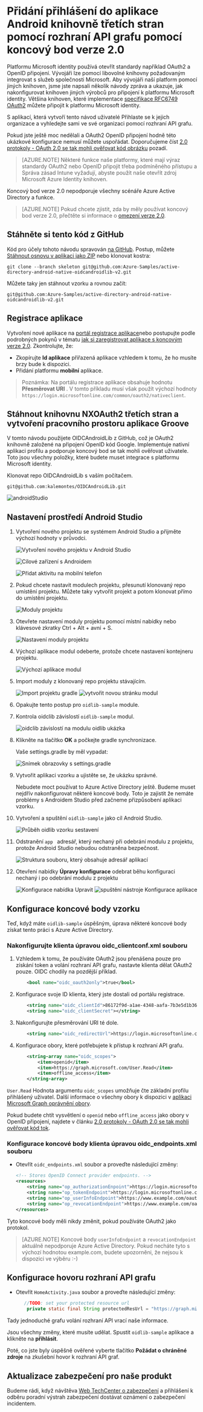 <properties
    pageTitle="Aplikace Androidu verze 2.0 Azure Active Directory | Microsoft Azure"
    description="Postup vytvoření aplikace pro Android, který se přihlašuje uživatelé, kteří mají osobní účet Microsoft a pracovní nebo školní účty i volání rozhraní API grafu pomocí knihoven třetích stran."
    services="active-directory"
    documentationCenter=""
    authors="brandwe"
    manager="mbaldwin"
    editor=""/>

<tags
    ms.service="active-directory"
    ms.workload="identity"
    ms.tgt_pltfrm="na"
    ms.devlang="na"
    ms.topic="article"
    ms.date="09/16/2016"
    ms.author="brandwe"/>

#  <a name="add-sign-in-to-an-android-app-using-a-third-party-library-with-graph-api-using-the-v20-endpoint"></a>Přidání přihlášení do aplikace Android knihovně třetích stran pomocí rozhraní API grafu pomocí koncový bod verze 2.0

Platformu Microsoft identity používá otevřít standardy například OAuth2 a OpenID připojení. Vývojáři lze pomocí libovolné knihovny požadovaným integrovat s služeb společnosti Microsoft. Aby vývojáři naší platform pomocí jiných knihoven, jsme jste napsali několik návody zpráva a ukazuje, jak nakonfigurovat knihoven jiných výrobců pro připojení k platformu Microsoft identity. Většina knihoven, které implementace [specifikace RFC6749 OAuth2](https://tools.ietf.org/html/rfc6749) můžete připojit k platformu Microsoft identity.

S aplikací, která vytvoří tento návod uživatelé Přihlaste se k jejich organizace a vyhledejte sami ve své organizaci pomocí rozhraní API grafu.

Pokud jste ještě moc nedělali a OAuth2 OpenID připojení hodně této ukázkové konfigurace nemusí můžete uspořádat. Doporučujeme číst [2.0 protokoly - OAuth 2.0 se tak mohli ověřovat kód obrázku](active-directory-v2-protocols-oauth-code.md) pozadí.

> [AZURE.NOTE] Některé funkce naše platformy, které mají výraz standardy OAuth2 nebo OpenID připojit třeba podmíněného přístupu a Správa zásad Intune vyžadují, abyste použít naše otevřít zdroj Microsoft Azure Identity knihoven.

Koncový bod verze 2.0 nepodporuje všechny scénáře Azure Active Directory a funkce.

> [AZURE.NOTE] Pokud chcete zjistit, zda by měly používat koncový bod verze 2.0, přečtěte si informace o [omezení verze 2.0](active-directory-v2-limitations.md).


## <a name="download-the-code-from-github"></a>Stáhněte si tento kód z GitHub
Kód pro účely tohoto návodu spravován [na GitHub](https://github.com/Azure-Samples/active-directory-android-native-oidcandroidlib-v2).  Postup, můžete [Stáhnout osnovu v aplikaci jako ZIP](https://github.com/Azure-Samples/active-directory-android-native-oidcandroidlib-v2/archive/skeleton.zip) nebo klonovat kostra:

```
git clone --branch skeleton git@github.com:Azure-Samples/active-directory-android-native-oidcandroidlib-v2.git
```

Můžete taky jen stáhnout vzorku a rovnou začít:

```
git@github.com:Azure-Samples/active-directory-android-native-oidcandroidlib-v2.git
```

## <a name="register-an-app"></a>Registrace aplikace
Vytvoření nové aplikace na [portál registrace aplikace](https://apps.dev.microsoft.com/?referrer=https://azure.microsoft.com/documentation/articles&deeplink=/appList)nebo postupujte podle podrobných pokynů v tématu [jak si zaregistrovat aplikace s koncovým verze 2.0](active-directory-v2-app-registration.md).  Zkontrolujte, že:

- Zkopírujte **Id aplikace** přiřazená aplikace vzhledem k tomu, že ho musíte brzy bude k dispozici.
- Přidání platformu **mobilní** aplikace.

> Poznámka: Na portálu registrace aplikace obsahuje hodnotu **Přesměrovat URI** . V tomto příkladu musí však použít výchozí hodnoty `https://login.microsoftonline.com/common/oauth2/nativeclient`.


## <a name="download-the-nxoauth2-third-party-library-and-create-a-workspace"></a>Stáhnout knihovnu NXOAuth2 třetích stran a vytvoření pracovního prostoru aplikace Groove

V tomto návodu použijete OIDCAndroidLib z GitHub, což je OAuth2 knihovně založené na připojení OpenID kód Google. Implementuje nativní aplikaci profilu a podporuje koncový bod se tak mohli ověřovat uživatele. Toto jsou všechny položky, které budete muset integrace s platformu Microsoft identity.

Klonovat repo OIDCAndroidLib s vaším počítačem.

```
git@github.com:kalemontes/OIDCAndroidLib.git
```

![androidStudio](media/active-directory-android-native-oidcandroidlib-v2/emotes-url.png)

## <a name="set-up-your-android-studio-environment"></a>Nastavení prostředí Android Studio

1. Vytvoření nového projektu se systémem Android Studio a přijměte výchozí hodnoty v průvodci.

    ![Vytvoření nového projektu v Android Studio](media/active-directory-android-native-oidcandroidlib-v2/SetUpSample1.PNG)

    ![Cílové zařízení s Androidem](media/active-directory-android-native-oidcandroidlib-v2/SetUpSample2.PNG)

    ![Přidat aktivitu na mobilní telefon](media/active-directory-android-native-oidcandroidlib-v2/SetUpSample3.PNG)

2. Pokud chcete nastavit modulech projektu, přesunutí klonovaný repo umístění projektu. Můžete taky vytvořit projekt a potom klonovat přímo do umístění projektu.

    ![Moduly projektu](media/active-directory-android-native-oidcandroidlib-v2/SetUpSample4_1.PNG)

3. Otevřete nastavení moduly projektu pomocí místní nabídky nebo klávesové zkratky Ctrl + Alt + avní + S.

    ![Nastavení moduly projektu](media/active-directory-android-native-oidcandroidlib-v2/SetUpSample4.PNG)

4. Výchozí aplikace modul odeberte, protože chcete nastavení kontejneru projektu.

    ![Výchozí aplikace modul](media/active-directory-android-native-oidcandroidlib-v2/SetUpSample5.PNG)

5. Import moduly z klonovaný repo projektu stávajícím.

    ![Import projektu gradle](media/active-directory-android-native-oidcandroidlib-v2/SetUpSample6.PNG)
    ![vytvořit novou stránku modul](media/active-directory-android-native-oidcandroidlib-v2/SetUpSample7.PNG)

6. Opakujte tento postup pro `oidlib-sample` module.

7. Kontrola oidclib závislostí `oidlib-sample` modul.

    ![oidclib závislostí na modulu oidlib ukázka](media/active-directory-android-native-oidcandroidlib-v2/SetUpSample8.PNG)

8. Klikněte na tlačítko **OK** a počkejte gradle synchronizace.

    Vaše settings.gradle by měl vypadat:

    ![Snímek obrazovky s settings.gradle](media/active-directory-android-native-oidcandroidlib-v2/SetUpSample8_1.PNG)

9. Vytvořit aplikaci vzorku a ujistěte se, že ukázku správné.

    Nebudete moct používat to Azure Active Directory ještě. Budeme muset nejdřív nakonfigurovat některé koncové body. Toto je zajistit že nemáte problémy s Androidem Studio před začneme přizpůsobení aplikaci vzorku.

10. Vytvoření a spuštění `oidlib-sample` jako cíl Android Studio.

    ![Průběh oidlib vzorku sestavení](media/active-directory-android-native-oidcandroidlib-v2/SetUpSample9.png)

11. Odstranění `app ` adresář, který nechaný při odebrání modulu z projektu, protože Android Studio nebudou odstraněna bezpečnost.

    ![Struktura souboru, který obsahuje adresář aplikací](media/active-directory-android-native-oidcandroidlib-v2/SetUpSample12.PNG)

12. Otevření nabídky **Úpravy konfigurace** odebrat běhu konfiguraci nechaný i po odebrání modulu z projektu

    ![Konfigurace nabídka Upravit](media/active-directory-android-native-oidcandroidlib-v2/SetUpSample10.PNG)
    ![spuštění nástroje Konfigurace aplikace](media/active-directory-android-native-oidcandroidlib-v2/SetUpSample11.PNG)

## <a name="configure-the-endpoints-of-the-sample"></a>Konfigurace koncové body vzorku

Teď, když máte `oidlib-sample` úspěšným, úprava některé koncové body získat tento práci s Azure Active Directory.

### <a name="configure-your-client-by-editing-the-oidcclientconfxml-file"></a>Nakonfigurujte klienta úpravou oidc_clientconf.xml souboru

1. Vzhledem k tomu, že používáte OAuth2 jsou přenášena pouze pro získání token a volání rozhraní API grafu, nastavte klienta dělat OAuth2 pouze. OIDC chodily na pozdější příklad.

    ```xml
        <bool name="oidc_oauth2only">true</bool>
    ```

2. Konfigurace svoje ID klienta, který jste dostali od portálu registrace.

    ```xml
        <string name="oidc_clientId">86172f9d-a1ae-4348-aafa-7b3e5d1b36f5</string>
        <string name="oidc_clientSecret"></string>
    ```

3. Nakonfigurujte přesměrování URI té dole.

    ```xml
        <string name="oidc_redirectUrl">https://login.microsoftonline.com/common/oauth2/nativeclient</string>
    ```

4. Konfigurace obory, které potřebujete k přístup k rozhraní API grafu.

    ```xml
        <string-array name="oidc_scopes">
            <item>openid</item>
            <item>https://graph.microsoft.com/User.Read</item>
            <item>offline_access</item>
        </string-array>
    ```

`User.Read` Hodnota argumentu `oidc_scopes` umožňuje čte základní profilu přihlášený uživatel.
Další informace o všechny obory k dispozici v [aplikaci Microsoft Graph oprávnění obory](https://graph.microsoft.io/docs/authorization/permission_scopes).

Pokud budete chtít vysvětlení o `openid` nebo `offline_access` jako obory v OpenID připojení, najdete v článku [2.0 protokoly - OAuth 2.0 se tak mohli ověřovat kód tok](active-directory-v2-protocols-oauth-code.md).

### <a name="configure-your-client-endpoints-by-editing-the-oidcendpointsxml-file"></a>Konfigurace koncové body klienta úpravou oidc_endpoints.xml souboru

- Otevřít `oidc_endpoints.xml` soubor a proveďte následující změny:

    ```xml
    <!-- Stores OpenID Connect provider endpoints. -->
    <resources>
        <string name="op_authorizationEnpoint">https://login.microsoftonline.com/common/oauth2/v2.0/authorize</string>
        <string name="op_tokenEndpoint">https://login.microsoftonline.com/common/oauth2/v2.0/token</string>
        <string name="op_userInfoEndpoint">https://www.example.com/oauth2/userinfo</string>
        <string name="op_revocationEndpoint">https://www.example.com/oauth2/revoketoken</string>
    </resources>
    ```

Tyto koncové body měli nikdy změnit, pokud používáte OAuth2 jako protokol.

> [AZURE.NOTE]
Koncové body `userInfoEndpoint` a `revocationEndpoint` aktuálně nepodporuje Azure Active Directory. Pokud necháte tyto s výchozí hodnotou example.com, budete upozorněni, že nejsou k dispozici ve výběru :-)


## <a name="configure-a-graph-api-call"></a>Konfigurace hovoru rozhraní API grafu

- Otevřít `HomeActivity.java` soubor a proveďte následující změny:

    ```Java
       //TODO: set your protected resource url
        private static final String protectedResUrl = "https://graph.microsoft.com/v1.0/me/";
    ```

Tady jednoduché grafu volání rozhraní API vrací naše informace.

Jsou všechny změny, které musíte udělat. Spustit `oidlib-sample` aplikace a klikněte na **přihlásit**.

Poté, co jste byly úspěšně ověřené vyberte tlačítko **Požádat o chráněné zdroje** na zkušební hovor k rozhraní API graf.

## <a name="get-security-updates-for-our-product"></a>Aktualizace zabezpečení pro naše produkt

Budeme rádi, když návštěva [Web TechCenter o zabezpečení](https://technet.microsoft.com/security/dd252948) a přihlášení k odběru poradní výstrah zabezpečení dostávat oznámení o zabezpečení incidentem.

